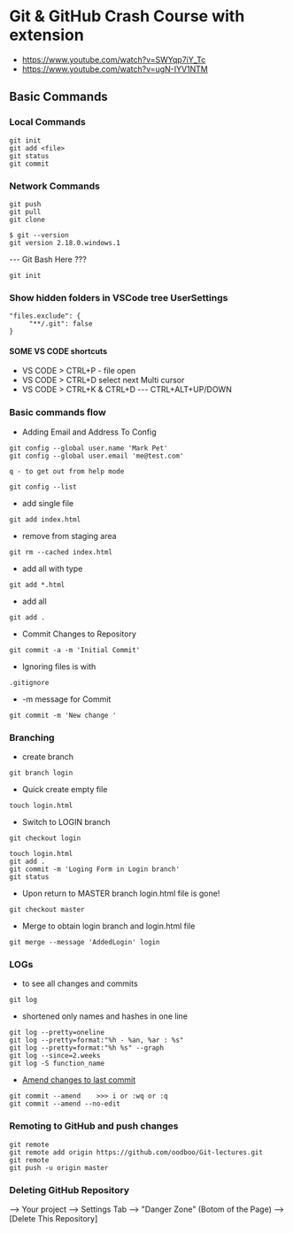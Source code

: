 ﻿# Git & GitHub Crash Course with extension
* https://www.youtube.com/watch?v=SWYqp7iY_Tc
* https://www.youtube.com/watch?v=ugN-IYV1NTM

## Basic Commands 

### Local Commands 
```
git init
git add <file>
git status
git commit
```

### Network Commands
```
git push
git pull
git clone
```

```
$ git --version
git version 2.18.0.windows.1
```

--- Git Bash Here ??? 

```
git init 
```


### Show hidden folders in VSCode tree UserSettings
```
"files.exclude": {
     "**/.git": false
}
```

#### SOME VS CODE shortcuts 

- VS CODE > CTRL+P - file open
- VS CODE > CTRL+D select next Multi cursor
- VS CODE > CTRL+K & CTRL+D  --- CTRL+ALT+UP/DOWN


### Basic commands flow 

* Adding Email and Address To Config
```
git config --global user.name 'Mark Pet'
git config --global user.email 'me@test.com'

q - to get out from help mode 

git config --list
```

* add single file 
```
git add index.html
```

* remove from staging area
```
git rm --cached index.html
```

* add all with type
``` 
git add *.html
```
* add all
```
git add .
```

* Commit Changes to Repository 
```
git commit -a -m 'Initial Commit'
```

* Ignoring files is with 
```
.gitignore 
```

* -m message for Commit
```
git commit -m 'New change '
```

### Branching 

* create branch
```
git branch login
```

* Quick create empty file
```
touch login.html
```

* Switch to LOGIN branch
```
git checkout login

touch login.html
git add .
git commit -m 'Loging Form in Login branch'
git status
```

* Upon return to MASTER branch login.html file is gone!
```
git checkout master
```

* Merge to obtain login branch and login.html file  
```
git merge --message 'AddedLogin' login
```

### LOGs
* to see all changes and commits
```
git log 
```

* shortened only names and hashes in one line
```
git log --pretty=oneline
git log --pretty=format:"%h - %an, %ar : %s"
git log --pretty=format:"%h %s" --graph
git log --since=2.weeks
git log -S function_name
```

* [Amend changes to last commit](https://medium.com/@igor_marques/git-basics-adding-more-changes-to-your-last-commit-1629344cb9a8)
```
git commit --amend    >>> i or :wq or :q
git commit --amend --no-edit
```


### Remoting to GitHub and push changes
```
git remote
git remote add origin https://github.com/oodboo/Git-lectures.git
git remote
git push -u origin master
```


### Deleting GitHub Repository

--> Your project --> Settings Tab --> "Danger Zone" (Botom of the Page) --> [Delete This Repository]
 

